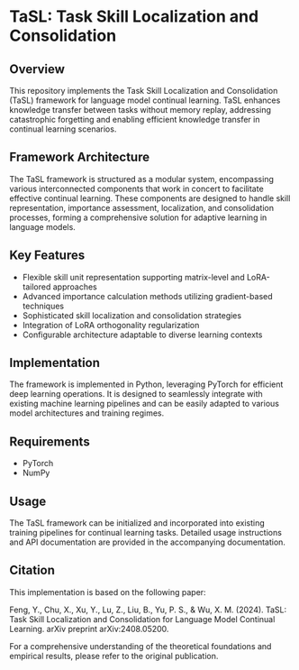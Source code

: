 # TaSL: Task Skill Localization and Consolidation

## Overview

This repository implements the Task Skill Localization and Consolidation (TaSL) framework for language model continual learning. TaSL enhances knowledge transfer between tasks without memory replay, addressing catastrophic forgetting and enabling efficient knowledge transfer in continual learning scenarios.

## Framework Architecture

The TaSL framework is structured as a modular system, encompassing various interconnected components that work in concert to facilitate effective continual learning. These components are designed to handle skill representation, importance assessment, localization, and consolidation processes, forming a comprehensive solution for adaptive learning in language models.

## Key Features

- Flexible skill unit representation supporting matrix-level and LoRA-tailored approaches
- Advanced importance calculation methods utilizing gradient-based techniques
- Sophisticated skill localization and consolidation strategies
- Integration of LoRA orthogonality regularization
- Configurable architecture adaptable to diverse learning contexts

## Implementation

The framework is implemented in Python, leveraging PyTorch for efficient deep learning operations. It is designed to seamlessly integrate with existing machine learning pipelines and can be easily adapted to various model architectures and training regimes.

## Requirements

- PyTorch
- NumPy

## Usage

The TaSL framework can be initialized and incorporated into existing training pipelines for continual learning tasks. Detailed usage instructions and API documentation are provided in the accompanying documentation.

## Citation

This implementation is based on the following paper:

Feng, Y., Chu, X., Xu, Y., Lu, Z., Liu, B., Yu, P. S., & Wu, X. M. (2024). TaSL: Task Skill Localization and Consolidation for Language Model Continual Learning. arXiv preprint arXiv:2408.05200.

For a comprehensive understanding of the theoretical foundations and empirical results, please refer to the original publication.
